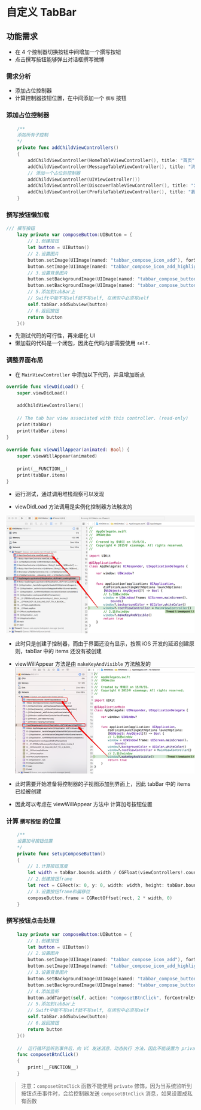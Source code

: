 # 自定义 TabBar

## 功能需求

* 在 4 个控制器切换按钮中间增加一个撰写按钮
* 点击撰写按钮能够弹出对话框撰写微博

### 需求分析

* 添加占位控制器
* 计算控制器按钮位置，在中间添加一个 `撰写` 按钮

### 添加占位控制器

```swift
    /**
    添加所有子控制
    */
    private func addChildViewControllers()
    {
        addChildViewController(HomeTableViewController(), title: "首页", imageName: "tabbar_home")
        addChildViewController(MessageTableViewController(), title: "消息", imageName: "tabbar_message_center")
        // 添加一个占位的控制器
        addChildViewController(UIViewController())
        addChildViewController(DiscoverTableViewController(), title: "发现", imageName: "tabbar_discover")
        addChildViewController(ProfileTableViewController(), title: "我", imageName: "tabbar_profile")
    }
```

### 撰写按钮懒加载

```swift
/// 撰写按钮
    lazy private var composeButton:UIButton = {
        // 1.创建按钮
        let button = UIButton()
        // 2.设置图片
        button.setImage(UIImage(named: "tabbar_compose_icon_add"), forState: UIControlState.Normal)
        button.setImage(UIImage(named: "tabbar_compose_icon_add_highlighted"), forState: UIControlState.Highlighted)
        // 3.设置背景图片
        button.setBackgroundImage(UIImage(named: "tabbar_compose_button"), forState: UIControlState.Normal)
        button.setBackgroundImage(UIImage(named: "tabbar_compose_button_highlighted"), forState: UIControlState.Highlighted)
        // 5.添加到tabBar上
        // Swift中能不写self就不写self, 在闭包中必须写self
        self.tabBar.addSubview(button)
        // 6.返回按钮
        return button
    }()
```

* 先测试代码的可行性，再来细化 UI
* 懒加载的代码是一个闭包，因此在代码内部需要使用 `self.`

### 调整界面布局
* 在 `MainViewController` 中添加以下代码，并且增加断点

```swift
override func viewDidLoad() {
    super.viewDidLoad()

    addChildViewControllers()

    // The tab bar view associated with this controller. (read-only)
    print(tabBar)
    print(tabBar.items)
}

override func viewWillAppear(animated: Bool) {
    super.viewWillAppear(animated)

    print(__FUNCTION__)
    print(tabBar.items)
}
```

* 运行测试，通过调用堆栈观察可以发现

* viewDidLoad 方法调用是实例化控制器方法触发的

![](./images/TabBar/viewdidload调用.png)

* 此时只是创建子控制器，而由于界面还没有显示，按照 iOS 开发的延迟创建原则，tabBar 中的 items 还没有被创建

* viewWillAppear 方法是由 `makeKeyAndVisible` 方法触发的
![](./images/TabBar/viewwillappear调用.png)

* 此时需要开始准备将控制器的子视图添加到界面上，因此 tabBar 中的 items 已经被创建

* 因此可以考虑在 viewWillAppear 方法中 计算加号按钮位置

### 计算 `撰写按钮` 的位置
```swift
    /**
    设置加号按钮位置
    */
    private func setupComposeButton()
    {
        // 1.计算按钮宽度
        let width = tabBar.bounds.width / CGFloat(viewControllers!.count)
        // 2.创建按钮frame
        let rect = CGRect(x: 0, y: 0, width: width, height: tabBar.bounds.height)
        // 3.设置按钮frame和偏移位
        composeButton.frame = CGRectOffset(rect, 2 * width, 0)
    }
```

### 撰写按钮点击处理

```swift
    lazy private var composeButton:UIButton = {
        // 1.创建按钮
        let button = UIButton()
        // 2.设置图片
        button.setImage(UIImage(named: "tabbar_compose_icon_add"), forState: UIControlState.Normal)
        button.setImage(UIImage(named: "tabbar_compose_icon_add_highlighted"), forState: UIControlState.Highlighted)
        // 3.设置背景图片
        button.setBackgroundImage(UIImage(named: "tabbar_compose_button"), forState: UIControlState.Normal)
        button.setBackgroundImage(UIImage(named: "tabbar_compose_button_highlighted"), forState: UIControlState.Highlighted)
        // 4.添加监听
        button.addTarget(self, action: "composetBtnClick", forControlEvents: UIControlEvents.TouchUpInside)
        // 5.添加到tabBar上
        // Swift中能不写self就不写self, 在闭包中必须写self
        self.tabBar.addSubview(button)
        // 6.返回按钮
        return button
    }()

    //  运行循环监听到事件后，向 VC 发送消息，动态执行 方法，因此不能设置为 private
    func composetBtnClick()
    {
        print(__FUNCTION__)
    }
```

> 注意：`composetBtnClick` 函数不能使用 `private` 修饰，因为当系统监听到按钮点击事件时，会给控制器发送 `composetBtnClick` 消息，如果设置成私有函数
